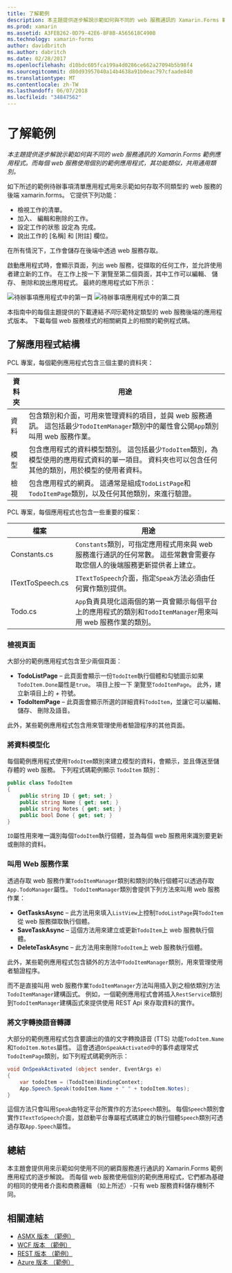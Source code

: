 ```yaml
---
title: 了解範例
description: 本主題提供逐步解說示範如何與不同的 web 服務通訊的 Xamarin.Forms 範例應用程式。 而每個 web 服務使用個別的範例應用程式，其功能類似，共用通用類別。
ms.prod: xamarin
ms.assetid: A3FEB262-0D79-42E6-8F8B-A565618C490B
ms.technology: xamarin-forms
author: davidbritch
ms.author: dabritch
ms.date: 02/28/2017
ms.openlocfilehash: d10bdc605fca199a4d0286ce662a27094b5b98f4
ms.sourcegitcommit: d80d93957040a14b4638a91b0eac797cfaade840
ms.translationtype: MT
ms.contentlocale: zh-TW
ms.lasthandoff: 06/07/2018
ms.locfileid: "34847562"
---
```

# <a name="understanding-the-sample"></a>了解範例

_本主題提供逐步解說示範如何與不同的 web 服務通訊的 Xamarin.Forms 範例應用程式。而每個 web 服務使用個別的範例應用程式，其功能類似，共用通用類別。_

如下所述的範例待辦事項清單應用程式用來示範如何存取不同類型的 web 服務的後端 xamarin.forms。 它提供下列功能：

- 檢視工作的清單。
- 加入、 編輯和刪除的工作。
- 設定工作的狀態 設定為 完成。
- 說出工作的 [名稱] 和 [附註] 欄位。

在所有情況下，工作會儲存在後端中透過 web 服務存取。

啟動應用程式時，會顯示頁面，列出 web 服務，從擷取的任何工作，並允許使用者建立新的工作。 在工作上按一下 瀏覽至第二個頁面，其中工作可以編輯、 儲存、 刪除和說出應用程式。 最終的應用程式如下所示：

![](walkthrough-images/app-example-1.png "待辦事項應用程式中的第一頁")
![](walkthrough-images/app-example-2.png "待辦事項應用程式中的第二頁")

本指南中的每個主題提供的下載連結*不同*示範特定類型的 web 服務後端的應用程式版本。 下載每個 web 服務樣式的相關網頁上的相關的範例程式碼。

## <a name="understanding-the-application-anatomy"></a>了解應用程式結構

PCL 專案，每個範例應用程式包含三個主要的資料夾：

|資料夾|用途|
|--- |--- |
|資料|包含類別和介面，可用來管理資料的項目，並與 web 服務通訊。 這包括最少`TodoItemManager`類別中的屬性會公開`App`類別叫用 web 服務作業。|
|模型|包含應用程式的資料模型類別。 這包括最少`TodoItem`類別，為模型使用的應用程式資料的單一項目。 資料夾也可以包含任何其他的類別，用於模型的使用者資料。|
|檢視|包含應用程式的網頁。 這通常是組成`TodoListPage`和`TodoItemPage`類別，以及任何其他類別，來進行驗證。|

PCL 專案，每個應用程式也包含一些重要的檔案：

|檔案|用途|
|--- |--- |
|Constants.cs|`Constants`類別，可指定應用程式用來與 web 服務進行通訊的任何常數。 這些常數會需要存取您個人的後端服務更新提供者上建立。|
|ITextToSpeech.cs|`ITextToSpeech`介面，指定`Speak`方法必須由任何實作類別提供。|
|Todo.cs|`App`負責具現化這兩個的第一頁會顯示每個平台上的應用程式的類別和`TodoItemManager`用來叫用 web 服務作業的類別。|

### <a name="viewing-pages"></a>檢視頁面

大部分的範例應用程式包含至少兩個頁面：

- **TodoListPage** – 此頁面會顯示一份`TodoItem`執行個體和勾號圖示如果`TodoItem.Done`屬性是`true`。 項目上按一下 瀏覽至`TodoItemPage`。 此外，建立新項目上的  *+* 符號。
- **TodoItemPage** – 此頁面會顯示所選的詳細資料`TodoItem`，並讓它可以編輯、 儲存、 刪除及語音。

此外，某些範例應用程式包含用來管理使用者驗證程序的其他頁面。

### <a name="modeling-the-data"></a>將資料模型化

每個範例應用程式使用`TodoItem`類別來建立模型的資料，會顯示，並且傳送至儲存體的 web 服務。 下列程式碼範例顯示 `TodoItem` 類別：

```csharp
public class TodoItem
{
    public string ID { get; set; }
    public string Name { get; set; }
    public string Notes { get; set; }
    public bool Done { get; set; }
}
```

`ID`屬性用來唯一識別每個`TodoItem`執行個體，並為每個 web 服務用來識別要更新或刪除的資料。

### <a name="invoking-web-service-operations"></a>叫用 Web 服務作業

透過存取 web 服務作業`TodoItemManager`類別和類別的執行個體可以透過存取`App.TodoManager`屬性。 `TodoItemManager`類別會提供下列方法來叫用 web 服務作業：

- **GetTasksAsync** – 此方法用來填入`ListView`上控制`TodoListPage`與`TodoItem`從 web 服務擷取執行個體。
- **SaveTaskAsync** – 這個方法用來建立或更新`TodoItem`上 web 服務執行個體。
- **DeleteTaskAsync** – 此方法用來刪除`TodoItem`上 web 服務執行個體。

此外，某些範例應用程式包含額外的方法中`TodoItemManager`類別，用來管理使用者驗證程序。

而不是直接叫用 web 服務作業`TodoItemManager`方法叫用插入到之相依類別方法`TodoItemManager`建構函式。 例如，一個範例應用程式會將插入`RestService`類別到`TodoItemManager`建構函式來提供使用 REST Api 來存取資料的實作。

### <a name="translating-text-to-speech"></a>將文字轉換語音轉譯

大部分的範例應用程式包含要讀出的值的文字轉換語音 (TTS) 功能`TodoItem.Name`和`TodoItem.Notes`屬性。 這會透過`OnSpeakActivated`中的事件處理常式`TodoItemPage`類別，如下列程式碼範例所示：

```csharp
void OnSpeakActivated (object sender, EventArgs e)
{
    var todoItem = (TodoItem)BindingContext;
    App.Speech.Speak(todoItem.Name + " " + todoItem.Notes);
}
```

這個方法只會叫用`Speak`由特定平台所實作的方法`Speech`類別。 每個`Speech`類別會實作`ITextToSpeech`介面，並啟動平台專屬程式碼建立的執行個體`Speech`類別可透過存取`App.Speech`屬性。

## <a name="summary"></a>總結

本主題會提供用來示範如何使用不同的網頁服務進行通訊的 Xamarin.Forms 範例應用程式的逐步解說。 而每個 web 服務使用個別的範例應用程式，它們都為基礎的相同的使用者介面和商務邏輯 （如上所述）-只有 web 服務資料儲存機制不同。


## <a name="related-links"></a>相關連結

- [ASMX 版本 （範例）](https://developer.xamarin.com/samples/xamarin-forms/WebServices/TodoASMX)
- [WCF 版本 （範例）](https://developer.xamarin.com/samples/xamarin-forms/WebServices/TodoWCF)
- [REST 版本 （範例）](https://developer.xamarin.com/samples/xamarin-forms/WebServices/TodoREST)
- [Azure 版本 （範例）](https://developer.xamarin.com/samples/xamarin-forms/WebServices/TodoAzure)
